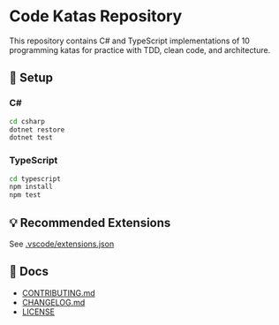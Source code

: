 # Code Katas Repository

This repository contains C# and TypeScript implementations of 10 programming katas for practice with TDD, clean code, and architecture.

## 🔧 Setup

### C#

```bash
cd csharp
dotnet restore
dotnet test
```

### TypeScript

```bash
cd typescript
npm install
npm test
```

## 💡 Recommended Extensions
See [.vscode/extensions.json](./.vscode/extensions.json)

## 📄 Docs
- [CONTRIBUTING.md](CONTRIBUTING.md)
- [CHANGELOG.md](CHANGELOG.md)
- [LICENSE](LICENSE)